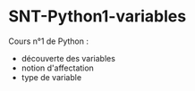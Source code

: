 # SNT-Python1-variables

Cours n°1 de Python : 
- découverte des variables
- notion d'affectation
- type de variable
